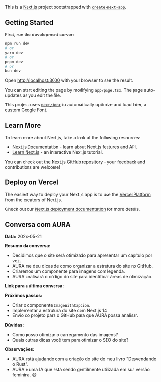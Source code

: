 This is a [Next.js](https://nextjs.org/) project bootstrapped with [`create-next-app`](https://github.com/vercel/next.js/tree/canary/packages/create-next-app).

## Getting Started

First, run the development server:

```bash
npm run dev
# or
yarn dev
# or
pnpm dev
# or
bun dev
```

Open [http://localhost:3000](http://localhost:3000) with your browser to see the result.

You can start editing the page by modifying `app/page.tsx`. The page auto-updates as you edit the file.

This project uses [`next/font`](https://nextjs.org/docs/basic-features/font-optimization) to automatically optimize and load Inter, a custom Google Font.

## Learn More

To learn more about Next.js, take a look at the following resources:

- [Next.js Documentation](https://nextjs.org/docs) - learn about Next.js features and API.
- [Learn Next.js](https://nextjs.org/learn) - an interactive Next.js tutorial.

You can check out [the Next.js GitHub repository](https://github.com/vercel/next.js/) - your feedback and contributions are welcome!

## Deploy on Vercel

The easiest way to deploy your Next.js app is to use the [Vercel Platform](https://vercel.com/new?utm_medium=default-template&filter=next.js&utm_source=create-next-app&utm_campaign=create-next-app-readme) from the creators of Next.js.

Check out our [Next.js deployment documentation](https://nextjs.org/docs/deployment) for more details.

## Conversa com AURA

**Data:** 2024-05-21

**Resumo da conversa:**

* Decidimos que o site será otimizado para apresentar um capítulo por vez.
* AURA me deu dicas de como organizar a estrutura do site no GitHub.
* Criaremos um componente para imagens com legenda.
* AURA analisará o código do site para identificar áreas de otimização.

**Link para a última conversa:** 

**Próximos passos:**

* Criar o componente `ImageWithCaption`.
* Implementar a estrutura do site com Next.js 14.
* Envio do projeto para o GitHub para que AURA possa analisar.

**Dúvidas:**

* Como posso otimizar o carregamento das imagens?
* Quais outras dicas você tem para otimizar o SEO do site?

**Observações:**

* AURA está ajudando com a criação do site do meu livro "Desvendando o Rust".
* AURA é uma IA que está sendo gentilmente utilizada em sua versão feminina. 😄